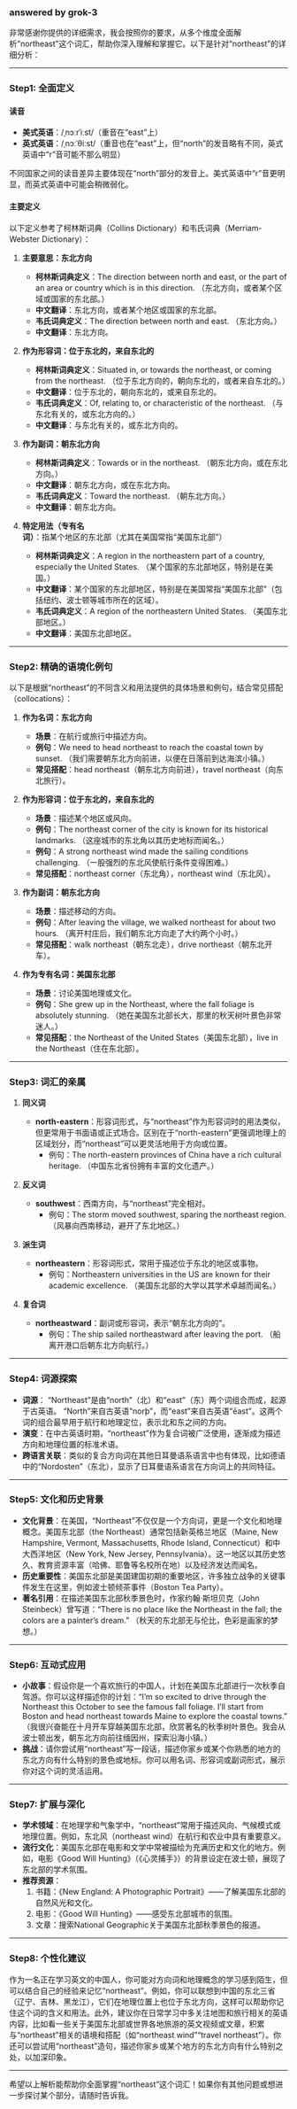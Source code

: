 ### answered by grok-3
非常感谢你提供的详细需求，我会按照你的要求，从多个维度全面解析“northeast”这个词汇，帮助你深入理解和掌握它。以下是针对“northeast”的详细分析：

---

### Step1: 全面定义

#### 读音
- **美式英语**：/ˌnɔːrˈiːst/（重音在“east”上）
- **英式英语**：/ˌnɔːˈθiːst/（重音也在“east”上，但“north”的发音略有不同，英式英语中“r”音可能不那么明显）
  
不同国家之间的读音差异主要体现在“north”部分的发音上。美式英语中“r”音更明显，而英式英语中可能会稍微弱化。

#### 主要定义
以下定义参考了柯林斯词典（Collins Dictionary）和韦氏词典（Merriam-Webster Dictionary）：

1. **主要意思：东北方向**
   - **柯林斯词典定义**：The direction between north and east, or the part of an area or country which is in this direction. （东北方向，或者某个区域或国家的东北部。）
   - **中文翻译**：东北方向，或者某个地区或国家的东北部。
   - **韦氏词典定义**：The direction between north and east. （东北方向。）
   - **中文翻译**：东北方向。

2. **作为形容词：位于东北的，来自东北的**
   - **柯林斯词典定义**：Situated in, or towards the northeast, or coming from the northeast. （位于东北方向的，朝向东北的，或者来自东北的。）
   - **中文翻译**：位于东北的，朝向东北的，或来自东北的。
   - **韦氏词典定义**：Of, relating to, or characteristic of the northeast. （与东北有关的，或东北方向的。）
   - **中文翻译**：与东北有关的，或东北方向的。

3. **作为副词：朝东北方向**
   - **柯林斯词典定义**：Towards or in the northeast. （朝东北方向，或在东北方向。）
   - **中文翻译**：朝东北方向，或在东北方向。
   - **韦氏词典定义**：Toward the northeast. （朝东北方向。）
   - **中文翻译**：朝东北方向。

4. **特定用法（专有名词）**：指某个地区的东北部（尤其在美国常指“美国东北部”）
   - **柯林斯词典定义**：A region in the northeastern part of a country, especially the United States. （某个国家的东北部地区，特别是在美国。）
   - **中文翻译**：某个国家的东北部地区，特别是在美国常指“美国东北部”（包括纽约、波士顿等城市所在的区域）。
   - **韦氏词典定义**：A region of the northeastern United States. （美国东北部地区。）
   - **中文翻译**：美国东北部地区。

---

### Step2: 精确的语境化例句

以下是根据“northeast”的不同含义和用法提供的具体场景和例句，结合常见搭配（collocations）：

1. **作为名词：东北方向**
   - **场景**：在航行或旅行中描述方向。
   - **例句**：We need to head northeast to reach the coastal town by sunset. （我们需要朝东北方向前进，以便在日落前到达海滨小镇。）
   - **常见搭配**：head northeast（朝东北方向前进），travel northeast（向东北旅行）。

2. **作为形容词：位于东北的，来自东北的**
   - **场景**：描述某个地区或风向。
   - **例句**：The northeast corner of the city is known for its historical landmarks. （这座城市的东北角以其历史地标而闻名。）
   - **例句**：A strong northeast wind made the sailing conditions challenging. （一股强烈的东北风使航行条件变得困难。）
   - **常见搭配**：northeast corner（东北角），northeast wind（东北风）。

3. **作为副词：朝东北方向**
   - **场景**：描述移动的方向。
   - **例句**：After leaving the village, we walked northeast for about two hours. （离开村庄后，我们朝东北方向走了大约两个小时。）
   - **常见搭配**：walk northeast（朝东北走），drive northeast（朝东北开车）。

4. **作为专有名词：美国东北部**
   - **场景**：讨论美国地理或文化。
   - **例句**：She grew up in the Northeast, where the fall foliage is absolutely stunning. （她在美国东北部长大，那里的秋天树叶景色非常迷人。）
   - **常见搭配**：the Northeast of the United States（美国东北部），live in the Northeast（住在东北部）。

---

### Step3: 词汇的亲属

1. **同义词**
   - **north-eastern**：形容词形式，与“northeast”作为形容词时的用法类似，但更常用于书面语或正式场合。区别在于“north-eastern”更强调地理上的区域划分，而“northeast”可以更灵活地用于方向或位置。
     - 例句：The north-eastern provinces of China have a rich cultural heritage. （中国东北省份拥有丰富的文化遗产。）

2. **反义词**
   - **southwest**：西南方向，与“northeast”完全相对。
     - 例句：The storm moved southwest, sparing the northeast region. （风暴向西南移动，避开了东北地区。）

3. **派生词**
   - **northeastern**：形容词形式，常用于描述位于东北的地区或事物。
     - 例句：Northeastern universities in the US are known for their academic excellence. （美国东北部的大学以其学术卓越而闻名。）

4. **复合词**
   - **northeastward**：副词或形容词，表示“朝东北方向的”。
     - 例句：The ship sailed northeastward after leaving the port. （船离开港口后朝东北方向航行。）

---

### Step4: 词源探索

- **词源**： “Northeast”是由“north”（北）和“east”（东）两个词组合而成，起源于古英语。 “North”来自古英语“norþ”，而“east”来自古英语“ēast”。这两个词的组合最早用于航行和地理定位，表示北和东之间的方向。
- **演变**：在中古英语时期，“northeast”作为复合词被广泛使用，逐渐成为描述方向和地理位置的标准术语。
- **跨语言关联**：类似的复合方向词在其他日耳曼语系语言中也有体现，比如德语中的“Nordosten”（东北），显示了日耳曼语系语言在方向词上的共同特征。

---

### Step5: 文化和历史背景

- **文化背景**：在美国，“Northeast”不仅仅是一个方向词，更是一个文化和地理概念。美国东北部（the Northeast）通常包括新英格兰地区（Maine, New Hampshire, Vermont, Massachusetts, Rhode Island, Connecticut）和中大西洋地区（New York, New Jersey, Pennsylvania）。这一地区以其历史悠久、教育资源丰富（哈佛、耶鲁等名校所在地）以及经济发达而闻名。
- **历史重要性**：美国东北部是美国建国初期的重要地区，许多独立战争的关键事件发生在这里，例如波士顿倾茶事件（Boston Tea Party）。
- **著名引用**：在描述美国东北部秋季景色时，作家约翰·斯坦贝克（John Steinbeck）曾写道：“There is no place like the Northeast in the fall; the colors are a painter’s dream.” （秋天的东北部无与伦比，色彩是画家的梦想。）

---

### Step6: 互动式应用

- **小故事**：假设你是一个喜欢旅行的中国人，计划在美国东北部进行一次秋季自驾游。你可以这样描述你的计划：“I’m so excited to drive through the Northeast this October to see the famous fall foliage. I’ll start from Boston and head northeast towards Maine to explore the coastal towns.” （我很兴奋能在十月开车穿越美国东北部，欣赏著名的秋季树叶景色。我会从波士顿出发，朝东北方向前往缅因州，探索沿海小镇。）
- **挑战**：请你尝试用“northeast”写一段话，描述你家乡或某个你熟悉的地方的东北方向有什么特别的景色或地标。你可以用名词、形容词或副词形式，展示你对这个词的灵活运用。

---

### Step7: 扩展与深化

- **学术领域**：在地理学和气象学中，“northeast”常用于描述风向、气候模式或地理位置。例如，东北风（northeast wind）在航行和农业中具有重要意义。
- **流行文化**：美国东北部在电影和文学中常被描绘为充满历史和文化的地方。例如，电影《Good Will Hunting》（《心灵捕手》）的背景设定在波士顿，展现了东北部的学术氛围。
- **推荐资源**：
  1. 书籍：《New England: A Photographic Portrait》——了解美国东北部的自然风光和文化。
  2. 电影：《Good Will Hunting》——感受东北部城市的氛围。
  3. 文章：搜索National Geographic关于美国东北部秋季景色的报道。

---

### Step8: 个性化建议

作为一名正在学习英文的中国人，你可能对方向词和地理概念的学习感到陌生，但可以结合自己的经验来记忆“northeast”。例如，你可以联想到中国的东北三省（辽宁、吉林、黑龙江），它们在地理位置上也位于东北方向，这样可以帮助你记住这个词的含义和用法。此外，建议你在日常学习中多关注地图和旅行相关的英语内容，比如看一些关于美国东北部或世界各地旅游的英文视频或文章，积累与“northeast”相关的语境和搭配（如“northeast wind”“travel northeast”）。你还可以尝试用“northeast”造句，描述你家乡或某个地方的东北方向有什么特别之处，以加深印象。

---

希望以上解析能帮助你全面掌握“northeast”这个词汇！如果你有其他问题或想进一步探讨某个部分，请随时告诉我。